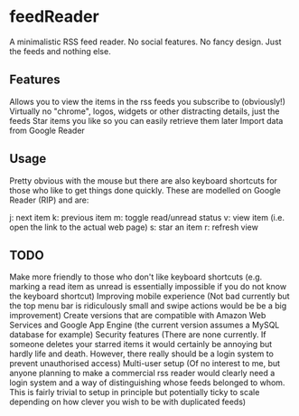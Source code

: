 feedReader
==========

A minimalistic RSS feed reader. No social features. No fancy design. Just the feeds and nothing else.

Features
--------
Allows you to view the items in the rss feeds you subscribe to (obviously!)
Virtually no "chrome", logos, widgets or other distracting details, just the feeds
Star items you like so you can easily retrieve them later
Import data from Google Reader

Usage
-----
Pretty obvious with the mouse but there are also keyboard shortcuts for those who like to get things done quickly. These are modelled on Google Reader (RIP) and are:

j: next item
k: previous item
m: toggle read/unread status
v: view item (i.e. open the link to the actual web page)
s: star an item
r: refresh view

TODO
----
Make more friendly to those who don't like keyboard shortcuts (e.g. marking a read item as unread is essentially impossible if you do not know the keyboard shortcut)
Improving mobile experience (Not bad currently but the top menu bar is ridiculously small and swipe actions would be be a big improvement)
Create versions that are compatible with Amazon Web Services and Google App Engine (the current version assumes a MySQL database for example)
Security features (There are none currently. If someone deletes your starred items it would certainly be annoying but hardly life and death. However, there really should be a login system to prevent unauthorised access)
Multi-user setup (Of no interest to me, but anyone planning to make a commercial rss reader would clearly need a login system and a way of distinguishing whose feeds belonged to whom. This is fairly trivial to setup in principle but potentially ticky to scale depending on how clever you wish to be with duplicated feeds)


